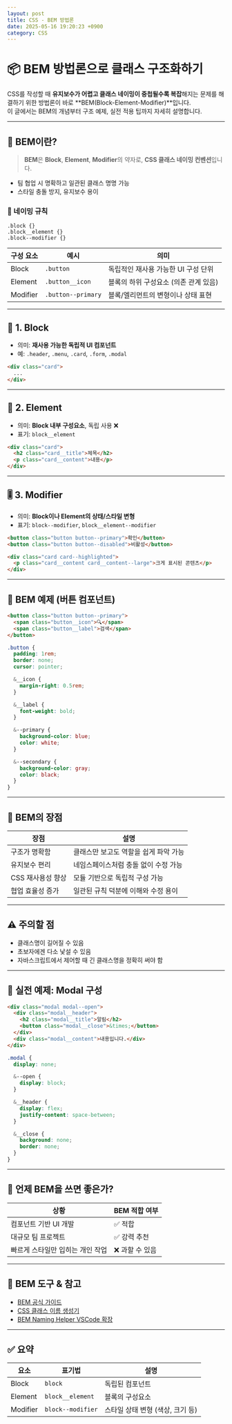 ```yaml
---
layout: post
title: CSS - BEM 방법론
date: 2025-05-16 19:20:23 +0900
category: CSS
---
```

# 📦 BEM 방법론으로 클래스 구조화하기

CSS를 작성할 때 **유지보수가 어렵고 클래스 네이밍이 중첩될수록 복잡**해지는 문제를 해결하기 위한 방법론이 바로 **BEM(Block-Element-Modifier)**입니다.  
이 글에서는 BEM의 개념부터 구조 예제, 실전 적용 팁까지 자세히 설명합니다.

---

## 🧠 BEM이란?

> **BEM**은 **Block**, **Element**, **Modifier**의 약자로, **CSS 클래스 네이밍 컨벤션**입니다.

- 팀 협업 시 명확하고 일관된 클래스 명명 가능
- 스타일 충돌 방지, 유지보수 용이

### 📌 네이밍 규칙

```text
.block {}
.block__element {}
.block--modifier {}
```

| 구성 요소     | 예시                   | 의미                                |
|---------------|------------------------|-------------------------------------|
| Block         | `.button`              | 독립적인 재사용 가능한 UI 구성 단위 |
| Element       | `.button__icon`        | 블록의 하위 구성요소 (의존 관계 있음) |
| Modifier      | `.button--primary`     | 블록/엘리먼트의 변형이나 상태 표현     |

---

## 🧱 1. Block

- 의미: **재사용 가능한 독립적 UI 컴포넌트**
- 예: `.header`, `.menu`, `.card`, `.form`, `.modal`

```html
<div class="card">
  ...
</div>
```

---

## 🧩 2. Element

- 의미: **Block 내부 구성요소**, 독립 사용 ❌
- 표기: `block__element`

```html
<div class="card">
  <h2 class="card__title">제목</h2>
  <p class="card__content">내용</p>
</div>
```

---

## 🎚 3. Modifier

- 의미: **Block이나 Element의 상태/스타일 변형**
- 표기: `block--modifier`, `block__element--modifier`

```html
<button class="button button--primary">확인</button>
<button class="button button--disabled">비활성</button>
```

```html
<div class="card card--highlighted">
  <p class="card__content card__content--large">크게 표시된 콘텐츠</p>
</div>
```

---

## 🎯 BEM 예제 (버튼 컴포넌트)

```html
<button class="button button--primary">
  <span class="button__icon">🔍</span>
  <span class="button__label">검색</span>
</button>
```

```scss
.button {
  padding: 1rem;
  border: none;
  cursor: pointer;

  &__icon {
    margin-right: 0.5rem;
  }

  &__label {
    font-weight: bold;
  }

  &--primary {
    background-color: blue;
    color: white;
  }

  &--secondary {
    background-color: gray;
    color: black;
  }
}
```

---

## 🧰 BEM의 장점

| 장점                         | 설명 |
|------------------------------|------|
| 구조가 명확함                | 클래스만 보고도 역할을 쉽게 파악 가능 |
| 유지보수 편리                | 네임스페이스처럼 충돌 없이 수정 가능 |
| CSS 재사용성 향상            | 모듈 기반으로 독립적 구성 가능 |
| 협업 효율성 증가             | 일관된 규칙 덕분에 이해와 수정 용이 |

---

## ⚠️ 주의할 점

- 클래스명이 길어질 수 있음  
- 초보자에겐 다소 낯설 수 있음  
- 자바스크립트에서 제어할 때 긴 클래스명을 정확히 써야 함

---

## 🧪 실전 예제: Modal 구성

```html
<div class="modal modal--open">
  <div class="modal__header">
    <h2 class="modal__title">알림</h2>
    <button class="modal__close">&times;</button>
  </div>
  <div class="modal__content">내용입니다.</div>
</div>
```

```scss
.modal {
  display: none;

  &--open {
    display: block;
  }

  &__header {
    display: flex;
    justify-content: space-between;
  }

  &__close {
    background: none;
    border: none;
  }
}
```

---

## 🧭 언제 BEM을 쓰면 좋은가?

| 상황                              | BEM 적합 여부 |
|-----------------------------------|---------------|
| 컴포넌트 기반 UI 개발             | ✅ 적합        |
| 대규모 팀 프로젝트                | ✅ 강력 추천   |
| 빠르게 스타일만 입히는 개인 작업   | ❌ 과할 수 있음 |

---

## 🚀 BEM 도구 & 참고

- [BEM 공식 가이드](https://en.bem.info/methodology/)
- [CSS 클래스 이름 생성기](https://css-naming.github.io/)
- [BEM Naming Helper VSCode 확장](https://marketplace.visualstudio.com/items?itemName=namics.vscode-bem)

---

## ✅ 요약

| 요소     | 표기법            | 설명                              |
|----------|-------------------|-----------------------------------|
| Block    | `block`           | 독립된 컴포넌트                   |
| Element  | `block__element`  | 블록의 구성요소                  |
| Modifier | `block--modifier` | 스타일 상태 변형 (색상, 크기 등) |